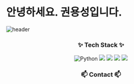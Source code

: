 # 안녕하세요. 권용성입니다.
![header](https://capsule-render.vercel.app/api?type=waving&color=timeGradient&text=YongSung's%20GitHub%20👋&animation=twinkling&fontSize=35&fontAlignY=40&fontAlign=70&height=250)

<h3 align="center">✨ Tech Stack ✨</h3>
<div align="center">
<div align="center">
<img alt="Python" src ="https://img.shields.io/badge/Python-3776AB.svg?&style=flat-square&logo=Python&logoColor=white"/>
<img src="https://img.shields.io/badge/C++-00599C?style=flat-square&logo=C%2B%2B&logoColor=white"/></a>
<img src="https://img.shields.io/badge/javascript-F7DF1E?style=flat-square&logo=javascript&logoColor=white"/>
<img src="https://img.shields.io/badge/linux-FCC624?style=flat-square&logo=linux&logoColor=white"/>
<img src="https://img.shields.io/badge/C-A8B9CC?style=flat-square&logo=C&logoColor=white"/>
</div>

<h3 align="center">📫 Contact 📫</h3>
<div align="center">
</a>
  <a href="https://www.instagram.com/j_naary/">
